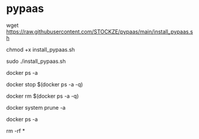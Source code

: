 # pypaas

wget https://raw.githubusercontent.com/STOCKZE/pypaas/main/install_pypaas.sh

chmod +x install_pypaas.sh

sudo ./install_pypaas.sh


docker ps -a

docker stop $(docker ps -a -q)

docker rm $(docker ps -a -q)

docker system prune -a

docker ps -a


rm -rf *

